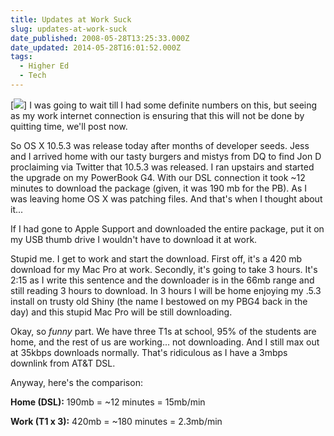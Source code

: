 ```yaml
---
title: Updates at Work Suck
slug: updates-at-work-suck
date_published: 2008-05-28T13:25:33.000Z
date_updated: 2014-05-28T16:01:52.000Z
tags:
  - Higher Ed
  - Tech
---
```


[![](http://res.cloudinary.com/joelgoodman/image/upload/h_222,w_300/v1401314513/dsc_15091_vazynf.jpg)] I was going to wait till I had some definite numbers on this, but seeing as my work internet connection is ensuring that this will not be done by quitting time, we'll post now.

So OS X 10.5.3 was release today after months of developer seeds. Jess and I arrived home with our tasty burgers and mistys from DQ to find Jon D proclaiming via Twitter that 10.5.3 was released. I ran upstairs and started the upgrade on my PowerBook G4. With our DSL connection it took ~12 minutes to download the package (given, it was 190 mb for the PB). As I was leaving home OS X was patching files. And that's when I thought about it...

If I had gone to Apple Support and downloaded the entire package, put it on my USB thumb drive I wouldn't have to download it at work.

Stupid me. I get to work and start the download. First off, it's a 420 mb download for my Mac Pro at work. Secondly, it's going to take 3 hours. It's 2:15 as I write this sentence and the downloader is in the 66mb range and still reading 3 hours to download. In 3 hours I will be home enjoying my .5.3 install on trusty old Shiny (the name I bestowed on my PBG4 back in the day) and this stupid Mac Pro will be still downloading.

Okay, so *funny* part. We have three T1s at school, 95% of the students are home, and the rest of us are working... not downloading. And I still max out at 35kbps downloads normally. That's ridiculous as I have a 3mbps downlink from AT&T DSL.

Anyway, here's the comparison:

**Home (DSL):** 190mb = ~12 minutes = 15mb/min

**Work (T1 x 3):** 420mb = ~180 minutes = 2.3mb/min
